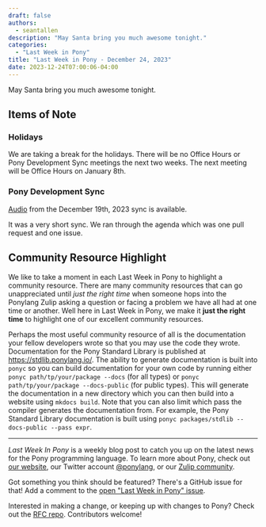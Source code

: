 ```yaml
---
draft: false
authors:
  - seantallen
description: "May Santa bring you much awesome tonight."
categories:
  - "Last Week in Pony"
title: "Last Week in Pony - December 24, 2023"
date: 2023-12-24T07:00:06-04:00
---
```


May Santa bring you much awesome tonight.

<!-- more -->

## Items of Note

### Holidays

We are taking a break for the holidays. There will be no Office Hours or Pony Development Sync meetings the next two weeks. The next meeting will be Office Hours on January 8th.

### Pony Development Sync

[Audio](https://sync-recordings.ponylang.io/r/2023_12_19.m4a) from the December 19th, 2023 sync is available.

It was a very short sync. We ran through the agenda which was one pull request and one issue.

## Community Resource Highlight

We like to take a moment in each Last Week in Pony to highlight a community resource. There are many community resources that can go unappreciated until _just the right time_ when someone hops into the Ponylang Zulip asking a question or facing a problem we have all had at one time or another. Well here in Last Week in Pony, we make it **just the right time** to highlight one of our excellent community resources.

Perhaps the most useful community resource of all is the documentation your fellow developers wrote so that you may use the code they wrote. Documentation for the Pony Standard Library is published at <https://stdlib.ponylang.io/>. The ability to generate documentation is built into `ponyc` so you can build documentation for your own code by running either `ponyc path/tp/your/package --docs` (for all types) or `ponyc path/tp/your/package --docs-public` (for public types). This will generate the documentation in a new directory which you can then build into a website using `mkdocs build`. Note that you can also limit which pass the compiler generates the documentation from. For example, the Pony Standard Library documentation is built using `ponyc packages/stdlib --docs-public --pass expr`.

---

_Last Week In Pony_ is a weekly blog post to catch you up on the latest news for the Pony programming language. To learn more about Pony, check out [our website](https://ponylang.io), our Twitter account [@ponylang](https://twitter.com/ponylang), or our [Zulip community](https://ponylang.zulipchat.com).

Got something you think should be featured? There's a GitHub issue for that! Add a comment to the [open "Last Week in Pony" issue](https://github.com/ponylang/ponylang.github.io/issues?q=is%3Aissue+is%3Aopen+label%3Alast-week-in-pony).

Interested in making a change, or keeping up with changes to Pony? Check out the [RFC repo](https://github.com/ponylang/rfcs). Contributors welcome!
